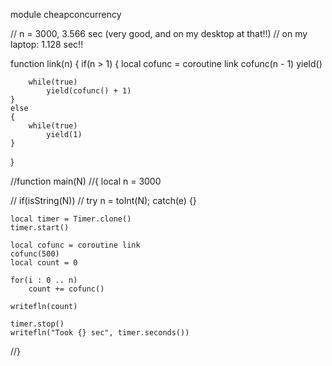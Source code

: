 module cheapconcurrency

// n = 3000, 3.566 sec (very good, and on my desktop at that!!)
// on my laptop: 1.128 sec!!

function link(n)
{
	if(n > 1)
	{
		local cofunc = coroutine link
		cofunc(n - 1)
		yield()

		while(true)
			yield(cofunc() + 1)
	}
	else
	{
		while(true)
			yield(1)
	}
}

//function main(N)
//{
	local n = 3000

//	if(isString(N))
//		try n = toInt(N); catch(e) {}

	local timer = Timer.clone()
	timer.start()

	local cofunc = coroutine link
	cofunc(500)
	local count = 0

	for(i : 0 .. n)
		count += cofunc()

	writefln(count)

	timer.stop()
	writefln("Took {} sec", timer.seconds())
//}